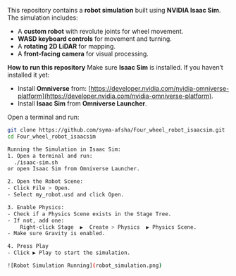 This repository contains a **robot simulation** built using **NVIDIA Isaac Sim**. The simulation includes:
- A **custom robot** with revolute joints for wheel movement.
- **WASD keyboard controls** for movement and turning.
- A **rotating 2D LiDAR** for mapping.
- A **front-facing camera** for visual processing.

**How to run this repository**
Make sure **Isaac Sim** is installed. If you haven’t installed it yet:
- Install **Omniverse** from: [https://developer.nvidia.com/nvidia-omniverse-platform](https://developer.nvidia.com/nvidia-omniverse-platform).
- Install **Isaac Sim** from **Omniverse Launcher**.

Open a terminal and run:
```bash
git clone https://github.com/syma-afsha/Four_wheel_robot_isaacsim.git
cd Four_wheel_robot_isaacsim

Running the Simulation in Isaac Sim:
1. Open a terminal and run:
  ./isaac-sim.sh
or open Isaac Sim from Omniverse Launcher.

2. Open the Robot Scene:
- Click File > Open.
- Select my_robot.usd and click Open.

3. Enable Physics:
- Check if a Physics Scene exists in the Stage Tree.
- If not, add one:
    Right-click Stage  ▶  Create > Physics  ▶ Physics Scene.
- Make sure Gravity is enabled.

4. Press Play
- Click ▶ Play to start the simulation.

![Robot Simulation Running](robot_simulation.png)
